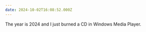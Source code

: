 ```yaml
---
date: 2024-10-02T16:08:52.000Z
---
```


<!-- @format -->

The year is 2024 and I just burned a CD in Windows Media Player.
